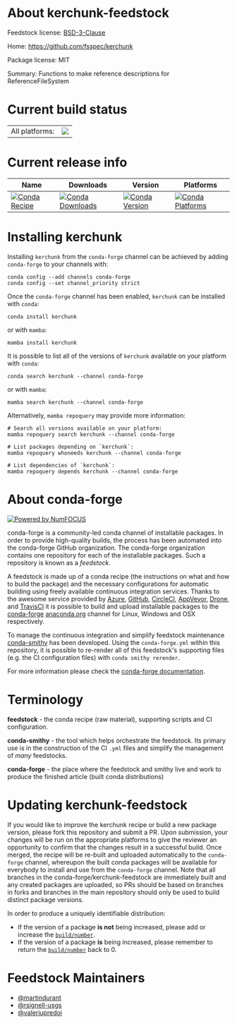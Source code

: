 About kerchunk-feedstock
========================

Feedstock license: [BSD-3-Clause](https://github.com/conda-forge/kerchunk-feedstock/blob/main/LICENSE.txt)

Home: https://github.com/fsspec/kerchunk

Package license: MIT

Summary: Functions to make reference descriptions for ReferenceFileSystem

Current build status
====================


<table><tr><td>All platforms:</td>
    <td>
      <a href="https://dev.azure.com/conda-forge/feedstock-builds/_build/latest?definitionId=14298&branchName=main">
        <img src="https://dev.azure.com/conda-forge/feedstock-builds/_apis/build/status/kerchunk-feedstock?branchName=main">
      </a>
    </td>
  </tr>
</table>

Current release info
====================

| Name | Downloads | Version | Platforms |
| --- | --- | --- | --- |
| [![Conda Recipe](https://img.shields.io/badge/recipe-kerchunk-green.svg)](https://anaconda.org/conda-forge/kerchunk) | [![Conda Downloads](https://img.shields.io/conda/dn/conda-forge/kerchunk.svg)](https://anaconda.org/conda-forge/kerchunk) | [![Conda Version](https://img.shields.io/conda/vn/conda-forge/kerchunk.svg)](https://anaconda.org/conda-forge/kerchunk) | [![Conda Platforms](https://img.shields.io/conda/pn/conda-forge/kerchunk.svg)](https://anaconda.org/conda-forge/kerchunk) |

Installing kerchunk
===================

Installing `kerchunk` from the `conda-forge` channel can be achieved by adding `conda-forge` to your channels with:

```
conda config --add channels conda-forge
conda config --set channel_priority strict
```

Once the `conda-forge` channel has been enabled, `kerchunk` can be installed with `conda`:

```
conda install kerchunk
```

or with `mamba`:

```
mamba install kerchunk
```

It is possible to list all of the versions of `kerchunk` available on your platform with `conda`:

```
conda search kerchunk --channel conda-forge
```

or with `mamba`:

```
mamba search kerchunk --channel conda-forge
```

Alternatively, `mamba repoquery` may provide more information:

```
# Search all versions available on your platform:
mamba repoquery search kerchunk --channel conda-forge

# List packages depending on `kerchunk`:
mamba repoquery whoneeds kerchunk --channel conda-forge

# List dependencies of `kerchunk`:
mamba repoquery depends kerchunk --channel conda-forge
```


About conda-forge
=================

[![Powered by
NumFOCUS](https://img.shields.io/badge/powered%20by-NumFOCUS-orange.svg?style=flat&colorA=E1523D&colorB=007D8A)](https://numfocus.org)

conda-forge is a community-led conda channel of installable packages.
In order to provide high-quality builds, the process has been automated into the
conda-forge GitHub organization. The conda-forge organization contains one repository
for each of the installable packages. Such a repository is known as a *feedstock*.

A feedstock is made up of a conda recipe (the instructions on what and how to build
the package) and the necessary configurations for automatic building using freely
available continuous integration services. Thanks to the awesome service provided by
[Azure](https://azure.microsoft.com/en-us/services/devops/), [GitHub](https://github.com/),
[CircleCI](https://circleci.com/), [AppVeyor](https://www.appveyor.com/),
[Drone](https://cloud.drone.io/welcome), and [TravisCI](https://travis-ci.com/)
it is possible to build and upload installable packages to the
[conda-forge](https://anaconda.org/conda-forge) [anaconda.org](https://anaconda.org/)
channel for Linux, Windows and OSX respectively.

To manage the continuous integration and simplify feedstock maintenance
[conda-smithy](https://github.com/conda-forge/conda-smithy) has been developed.
Using the ``conda-forge.yml`` within this repository, it is possible to re-render all of
this feedstock's supporting files (e.g. the CI configuration files) with ``conda smithy rerender``.

For more information please check the [conda-forge documentation](https://conda-forge.org/docs/).

Terminology
===========

**feedstock** - the conda recipe (raw material), supporting scripts and CI configuration.

**conda-smithy** - the tool which helps orchestrate the feedstock.
                   Its primary use is in the construction of the CI ``.yml`` files
                   and simplify the management of *many* feedstocks.

**conda-forge** - the place where the feedstock and smithy live and work to
                  produce the finished article (built conda distributions)


Updating kerchunk-feedstock
===========================

If you would like to improve the kerchunk recipe or build a new
package version, please fork this repository and submit a PR. Upon submission,
your changes will be run on the appropriate platforms to give the reviewer an
opportunity to confirm that the changes result in a successful build. Once
merged, the recipe will be re-built and uploaded automatically to the
`conda-forge` channel, whereupon the built conda packages will be available for
everybody to install and use from the `conda-forge` channel.
Note that all branches in the conda-forge/kerchunk-feedstock are
immediately built and any created packages are uploaded, so PRs should be based
on branches in forks and branches in the main repository should only be used to
build distinct package versions.

In order to produce a uniquely identifiable distribution:
 * If the version of a package **is not** being increased, please add or increase
   the [``build/number``](https://docs.conda.io/projects/conda-build/en/latest/resources/define-metadata.html#build-number-and-string).
 * If the version of a package **is** being increased, please remember to return
   the [``build/number``](https://docs.conda.io/projects/conda-build/en/latest/resources/define-metadata.html#build-number-and-string)
   back to 0.

Feedstock Maintainers
=====================

* [@martindurant](https://github.com/martindurant/)
* [@rsignell-usgs](https://github.com/rsignell-usgs/)
* [@valeriupredoi](https://github.com/valeriupredoi/)

